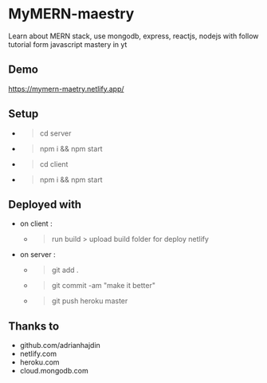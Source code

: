 # MyMERN-maestry
Learn about MERN stack, use mongodb, express, reactjs, nodejs with follow tutorial form javascript mastery in yt


## Demo
https://mymern-maetry.netlify.app/


## Setup
* > cd server
* > npm i && npm start
* > cd client
* > npm i && npm start


## Deployed with 
* on client :
    * > run build > upload build folder for deploy netlify
* on server :
    * > git add .
    * > git commit -am "make it better"
    * > git push heroku master

## Thanks to
* github.com/adrianhajdin
* netlify.com
* heroku.com
* cloud.mongodb.com
